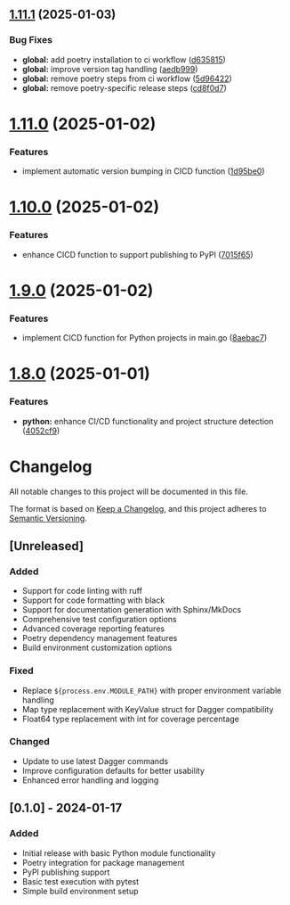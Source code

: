 ## [1.11.1](https://github.com/felipepimentel/daggerverse/compare/v1.11.0...v1.11.1) (2025-01-03)


### Bug Fixes

* **global:** add poetry installation to ci workflow ([d635815](https://github.com/felipepimentel/daggerverse/commit/d6358157abc99b17fd6491d3a61e416028445d27))
* **global:** improve version tag handling ([aedb999](https://github.com/felipepimentel/daggerverse/commit/aedb999c748004ee4b0a263dc0831a9f04dab1ba))
* **global:** remove poetry steps from ci workflow ([5d96422](https://github.com/felipepimentel/daggerverse/commit/5d96422aba656d079a213f1459924270652bb349))
* **global:** remove poetry-specific release steps ([cd8f0d7](https://github.com/felipepimentel/daggerverse/commit/cd8f0d7dfebbe69478b7d0a537dd673a3115107f))

# [1.11.0](https://github.com/felipepimentel/daggerverse/compare/v1.10.0...v1.11.0) (2025-01-02)


### Features

* implement automatic version bumping in CICD function ([1d95be0](https://github.com/felipepimentel/daggerverse/commit/1d95be088899719efd21bf1ac33b19493b639abf))

# [1.10.0](https://github.com/felipepimentel/daggerverse/compare/v1.9.0...v1.10.0) (2025-01-02)


### Features

* enhance CICD function to support publishing to PyPI ([7015f65](https://github.com/felipepimentel/daggerverse/commit/7015f658bdc6a0fbb78c558eb00d83602ad17c0a))

# [1.9.0](https://github.com/felipepimentel/daggerverse/compare/v1.8.0...v1.9.0) (2025-01-02)


### Features

* implement CICD function for Python projects in main.go ([8aebac7](https://github.com/felipepimentel/daggerverse/commit/8aebac7c0d9d270985000c95d7834deb79f4ff85))

# [1.8.0](https://github.com/felipepimentel/daggerverse/compare/v1.7.1...v1.8.0) (2025-01-01)


### Features

* **python:** enhance CI/CD functionality and project structure detection ([4052cf9](https://github.com/felipepimentel/daggerverse/commit/4052cf983aaf7d13d92c0964457acd89c86bc97e))

# Changelog

All notable changes to this project will be documented in this file.

The format is based on [Keep a Changelog](https://keepachangelog.com/en/1.0.0/),
and this project adheres to [Semantic Versioning](https://semver.org/spec/v2.0.0.html).

## [Unreleased]

### Added

- Support for code linting with ruff
- Support for code formatting with black
- Support for documentation generation with Sphinx/MkDocs
- Comprehensive test configuration options
- Advanced coverage reporting features
- Poetry dependency management features
- Build environment customization options

### Fixed

- Replace `${process.env.MODULE_PATH}` with proper environment variable handling
- Map type replacement with KeyValue struct for Dagger compatibility
- Float64 type replacement with int for coverage percentage

### Changed

- Update to use latest Dagger commands
- Improve configuration defaults for better usability
- Enhanced error handling and logging

## [0.1.0] - 2024-01-17

### Added

- Initial release with basic Python module functionality
- Poetry integration for package management
- PyPI publishing support
- Basic test execution with pytest
- Simple build environment setup
